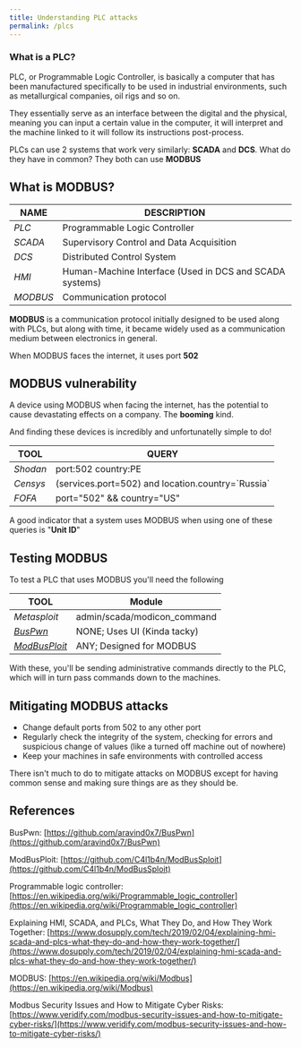 ```yaml
---
title: Understanding PLC attacks
permalink: /plcs
---
```


<link rel="stylesheet" type="text/css" href="css/styles.css">
<link rel="stylesheet" type="text/css" href="css/font.css">
<link rel="stylesheet" type="text/css" href="css/posts.css">
<meta charset="UTF-8">
<meta name="viewport" content="width=device-width, initial-scale=1" />
<meta name="description" content="In this post, we'll understand what is a PLC, what it does, what it uses and how threat actors take advantage of it.">
<meta property="og:title" content="Understanding PLC attacks">
<meta property="og:type" content="website">
<meta property="og:url" content="https://databased-index.github.io/plcs">
<meta property="og:image" content="https://databased-index.github.io/images/cabbit.jpg">
 <meta property="og:description" content="In this post, we'll understand what is a PLC, what it does, what it uses and how threat actors take advantage of it.">
 
### What is a PLC?

PLC, or Programmable Logic Controller, is basically a computer that has been manufactured specifically to be used in industrial environments, such as metallurgical companies, oil rigs and so on.

They essentially serve as an interface between the digital and the physical, meaning you can input a certain value in the computer, it will interpret and the machine linked to it will follow its instructions post-process.

PLCs can use 2 systems that work very similarly: **SCADA** and **DCS**.
What do they have in common? They both can use **MODBUS** 

## What is MODBUS?

|NAME|DESCRIPTION|
|------|-----|
|*PLC*|Programmable Logic Controller|
|*SCADA*|Supervisory Control and Data Acquisition|
|*DCS*|Distributed Control System|
|*HMI*|Human-Machine Interface (Used in DCS and SCADA systems)|
|*MODBUS*|Communication protocol|

**MODBUS** is a communication protocol initially designed to be used along with PLCs, but along with time, it became widely used as a communication medium between electronics in general. 

When MODBUS faces the internet, it uses port **502** 

## MODBUS vulnerability

A device using MODBUS when facing the internet, has the potential to cause devastating effects on a company. The **booming** kind. 

And finding these devices is incredibly and unfortunatelly simple to do! 

|TOOL|QUERY|
|------|-----|
|*Shodan*|port:502 country:PE|
|*Censys*|(services.port=502) and location.country=\`Russia\`|
|*FOFA*|port="502" && country="US"|

A good indicator that a system uses MODBUS when using one of these queries is "**Unit ID**"

## Testing MODBUS

To test a PLC that uses MODBUS you'll need the following

|TOOL|Module|
|------|------|
|*Metasploit*|admin/scada/modicon_command|
|*[BusPwn](https://github.com/aravind0x7/BusPwn)*|NONE; Uses UI (Kinda tacky)|
|*[ModBusPloit](https://github.com/C4l1b4n/ModBusSploit)*|ANY; Designed for MODBUS|

With these, you'll be sending administrative commands directly to the PLC, which will in turn pass commands down to the machines.

## Mitigating MODBUS attacks

- Change default ports from 502 to any other port
- Regularly check the integrity of the system, checking for errors and suspicious change of values (like a turned off machine out of nowhere)
- Keep your machines in safe environments with controlled access

There isn't much to do to mitigate attacks on MODBUS except for having common sense and making sure things are as they should be.

## References
BusPwn: [https://github.com/aravind0x7/BusPwn](https://github.com/aravind0x7/BusPwn)

ModBusPloit: [https://github.com/C4l1b4n/ModBusSploit](https://github.com/C4l1b4n/ModBusSploit)

Programmable logic controller: [https://en.wikipedia.org/wiki/Programmable_logic_controller](https://en.wikipedia.org/wiki/Programmable_logic_controller)

Explaining HMI, SCADA, and PLCs, What They Do, and How They Work Together: [https://www.dosupply.com/tech/2019/02/04/explaining-hmi-scada-and-plcs-what-they-do-and-how-they-work-together/](https://www.dosupply.com/tech/2019/02/04/explaining-hmi-scada-and-plcs-what-they-do-and-how-they-work-together/)

MODBUS: [https://en.wikipedia.org/wiki/Modbus](https://en.wikipedia.org/wiki/Modbus)

Modbus Security Issues and How to Mitigate Cyber Risks: [https://www.veridify.com/modbus-security-issues-and-how-to-mitigate-cyber-risks/](https://www.veridify.com/modbus-security-issues-and-how-to-mitigate-cyber-risks/)
